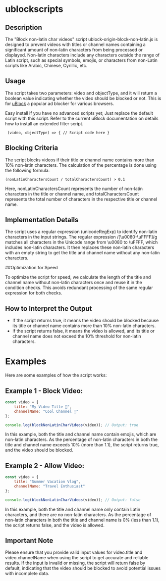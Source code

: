 # ublockscripts

## Description
The "Block non-latin char videos" script ublock-origin-block-non-latin.js is designed to prevent videos with titles or channel names containing a significant amount of non-latin characters from being processed or displayed. Non-latin characters include any characters outside the range of Latin script, such as special symbols, emojis, or characters from non-Latin scripts like Arabic, Chinese, Cyrillic, etc.

## Usage
The script takes two parameters: video and objectType, and it will return a boolean value indicating whether the video should be blocked or not.
This is for [uBlock](https://github.com/gorhill/uBlock) a popular ad blocker for various browsers.

Easy install if you have no advanced scripts yet; Just replace the default script with this script.
Refer to the current uBlock documentation on details how to install an extended filter script.

``
(video, objectType) => {
    // Script code here
}``

## Blocking Criteria

The script blocks videos if their title or channel name contains more than 10% non-latin characters. The calculation of the percentage is done using the following formula:

``(nonLatinCharactersCount / totalCharactersCount) > 0.1``

Here, nonLatinCharactersCount represents the number of non-latin characters in the title or channel name, and totalCharactersCount represents the total number of characters in the respective title or channel name.

## Implementation Details

The script uses a regular expression (unicodeRegExp) to identify non-latin characters in the input strings. The regular expression /[\u0080-\uFFFF]/g matches all characters in the Unicode range from \u0080 to \uFFFF, which includes non-latin characters. It then replaces these non-latin characters with an empty string to get the title and channel name without any non-latin characters.

##Optimization for Speed

To optimize the script for speed, we calculate the length of the title and channel name without non-latin characters once and reuse it in the condition checks. This avoids redundant processing of the same regular expression for both checks.

## How to Interpret the Output

  - If the script returns true, it means the video should be blocked because its title or channel name contains more than 10% non-latin characters.
  - If the script returns false, it means the video is allowed, and its title or channel name does not exceed the 10% threshold for non-latin characters.

# Examples

Here are some examples of how the script works:

## Example 1 - Block Video:

```javascript
const video = {
    title: "My Video Title 🎥",
    channelName: "Cool Channel 🌟"
};

console.log(blockNonLatinCharVideos(video)); // Output: true
```

In this example, both the title and channel name contain emojis, which are non-latin characters. As the percentage of non-latin characters in both the title and channel name exceeds 10% (more than 1.1), the script returns true, and the video should be blocked.

## Example 2 - Allow Video:

```javascript
const video = {
    title: "Summer Vacation Vlog",
    channelName: "Travel Enthusiast"
};

console.log(blockNonLatinCharVideos(video)); // Output: false
```

In this example, both the title and channel name only contain Latin characters, and there are no non-latin characters. As the percentage of non-latin characters in both the title and channel name is 0% (less than 1.1), the script returns false, and the video is allowed.

## Important Note

Please ensure that you provide valid input values for video.title and video.channelName when using the script to get accurate and reliable results. If the input is invalid or missing, the script will return false by default, indicating that the video should be blocked to avoid potential issues with incomplete data.
